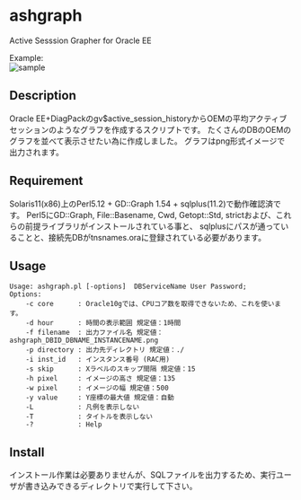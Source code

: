 # ashgraph
Active Sesssion Grapher for Oracle EE  

Example:  
![sample](https://github.com/HideZima/ashgraph/blob/master/ashgraph_1234567890_TESTDB_TESTDB1.png)
## Description
Oracle EE+DiagPackのgv$active_session_historyからOEMの平均アクティブセッションのようなグラフを作成するスクリプトです。
たくさんのDBのOEMのグラフを並べて表示させたい為に作成しました。
グラフはpng形式イメージで出力されます。

## Requirement
Solaris11(x86)上のPerl5.12 + GD::Graph 1.54 + sqlplus(11.2)で動作確認済です。
Perl5にGD::Graph, File::Basename, Cwd, Getopt::Std, strictおよび、これらの前提ライブラリがインストールされている事と、
sqlplusにパスが通っていることと、接続先DBがtnsnames.oraに登録されている必要があります。

## Usage
    Usage: ashgraph.pl [-options]  DBServiceName User Password;
    Options:
    	-c core      : Oracle10gでは、CPUコア数を取得できないため、これを使います。 
    	-d hour      : 時間の表示範囲 規定値：1時間
    	-f filename  : 出力ファイル名 規定値：ashgraph_DBID_DBNAME_INSTANCENAME.png
    	-p directory : 出力先ディレクトリ 規定値：./
    	-i inst_id   : インスタンス番号 (RAC用) 
    	-s skip      : Xラベルのスキップ間隔 規定値：15
    	-h pixel     : イメージの高さ 規定値：135
    	-w pixel     : イメージの幅 規定値：500
    	-y value     : Y座標の最大値 規定値：自動 
    	-L           : 凡例を表示しない
    	-T           : タイトルを表示しない
    	-?           : Help
        
## Install
インストール作業は必要ありませんが、SQLファイルを出力するため、実行ユーザが書き込みできるディレクトリで実行して下さい。
